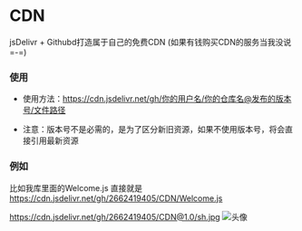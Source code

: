 # CDN
jsDelivr + Githubd打造属于自己的免费CDN (如果有钱购买CDN的服务当我没说=-=)

### 使用

* 使用方法：https://cdn.jsdelivr.net/gh/你的用户名/你的仓库名@发布的版本号/文件路径

* 注意：版本号不是必需的，是为了区分新旧资源，如果不使用版本号，将会直接引用最新资源



### 例如

比如我库里面的Welcome.js 直接就是 <a href="https://cdn.jsdelivr.net/gh/2662419405/CDN/Welcome.js">https://cdn.jsdelivr.net/gh/2662419405/CDN/Welcome.js</a>

https://cdn.jsdelivr.net/gh/2662419405/CDN@1.0/sh.jpg ![头像](https://cdn.jsdelivr.net/gh/2662419405/CDN@1.0/sh.jpg)